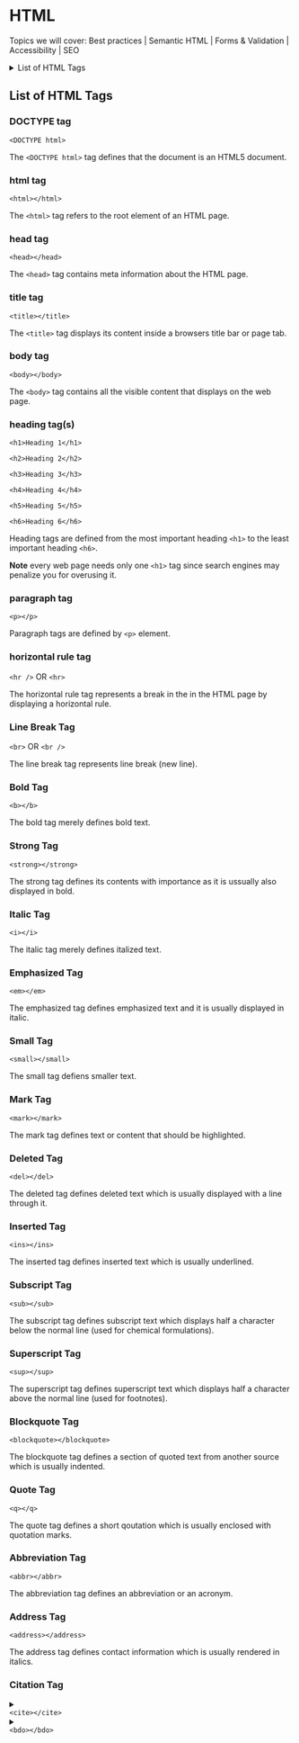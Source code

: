 # HTML

Topics we will cover: Best practices | Semantic HTML | Forms & Validation | Accessibility | SEO

<details>
<summary>List of HTML Tags</summary>

1. DOCTYPE


2. html


3. head


4. body


5. heading 


6. paragraph


7. horizontal rule


8. line break


</details>

## List of HTML Tags

### DOCTYPE tag

`<DOCTYPE html>`

The `<DOCTYPE html>` tag defines that the document is an HTML5 document.


### html tag

`<html></html>`

The `<html>` tag refers to the root element of an HTML page.


### head tag

`<head></head>`

The `<head>` tag contains meta information about the HTML page.

### title tag

`<title></title>`

The `<title>` tag displays its content inside a browsers title bar or page tab.

### body tag

`<body></body>`

The `<body>` tag contains all the visible content that displays on the web page.

### heading tag(s)
`<h1>Heading 1</h1>`

`<h2>Heading 2</h2>`

`<h3>Heading 3</h3>`

`<h4>Heading 4</h4>`

`<h5>Heading 5</h5>`

`<h6>Heading 6</h6>`

Heading tags are defined from the most important heading `<h1>` to the least important heading `<h6>`.

__Note__ every web page needs only one `<h1>` tag since search engines may penalize you for overusing it.

### paragraph tag
`<p></p>`

Paragraph tags are defined by `<p>` element.

### horizontal rule tag
`<hr />` OR `<hr>`

The horizontal rule tag represents a break in the in the HTML page by displaying a horizontal rule.

### Line Break Tag
`<br>` OR `<br />`

The line break tag represents line break (new line).

### Bold Tag
`<b></b>`

The bold tag merely defines bold text.

### Strong Tag
`<strong></strong>`

The strong tag defines its contents with importance as it is ussually also displayed in bold.

### Italic Tag
`<i></i>`

The italic tag merely defines italized text.

### Emphasized Tag
`<em></em>`

The emphasized tag defines emphasized text and it is usually displayed in italic.

### Small Tag
`<small></small>`

The small tag defiens smaller text.

### Mark Tag
`<mark></mark>`

The mark tag defines text or content that should be highlighted.

### Deleted Tag
`<del></del>`

The deleted tag defines deleted text which is usually displayed with a line through it.

### Inserted Tag
`<ins></ins>`

The inserted tag defines inserted text which is usually underlined.

### Subscript Tag
`<sub></sub>`

The subscript tag defines subscript text which displays half a character below the normal line (used for chemical formulations).

### Superscript Tag
`<sup></sup>`

The superscript tag defines superscript text which displays half a character above the normal line (used for footnotes).

### Blockquote Tag
`<blockquote></blockquote>`

The blockquote tag defines a section of quoted text from another source which is usually indented.

### Quote Tag
`<q></q>`

The quote tag defines a short qoutation which is usually enclosed with quotation marks.

### Abbreviation Tag
`<abbr></abbr>`

The abbreviation tag defines an abbreviation or an acronym.

### Address Tag
`<address></address>`

The address tag defines contact information which is usually rendered in italics.

### Citation Tag
<details>
<summary>
<code>
&lt;cite&gt;&lt/cite&gt;
</code>
</summary>
<ul>
<li>The citation tag defines a reference to a cited creative work which is usually rendered in italic.</li>
</ul>
</details>


<details>
<summary>
<code>
&lt;bdo&gt;&lt/bdo&gt;
</code>
</summary>
<b>Bi-Directional Overide</b>
<p>The bi-directional overide tag is used to overide the default text direction.</p>
</details>

